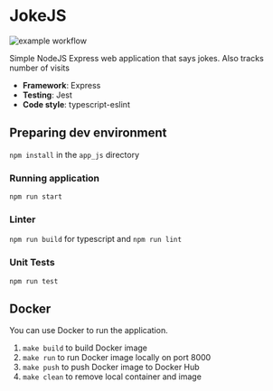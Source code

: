 # JokeJS

![example workflow](https://github.com/kerniee/core-course-labs/actions/workflows/js.yml/badge.svg)

Simple NodeJS Express web application that says jokes. Also tracks number of visits

- **Framework**: Express
- **Testing**: Jest
- **Code style**: typescript-eslint

## Preparing dev environment

`npm install` in the `app_js` directory

### Running application

`npm run start`

### Linter

`npm run build` for typescript and `npm run lint`

### Unit Tests

`npm run test`

## Docker

You can use Docker to run the application.

1. `make build` to build Docker image
1. `make run` to run Docker image locally on port 8000
1. `make push` to push Docker image to Docker Hub
1. `make clean` to remove local container and image

